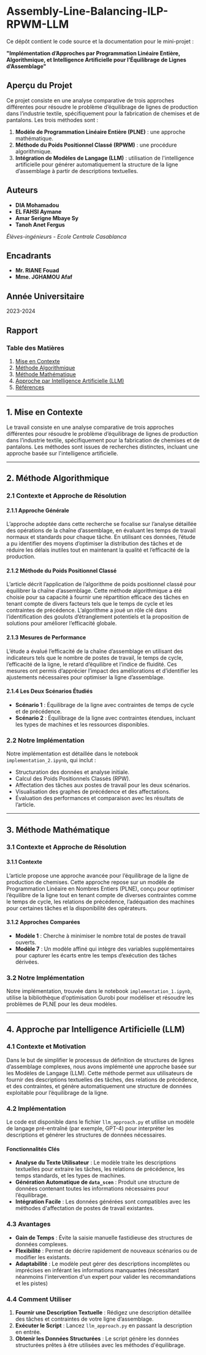 
# Assembly-Line-Balancing-ILP-RPWM-LLM

Ce dépôt contient le code source et la documentation pour le mini-projet :

**"Implémentation d’Approches par Programmation Linéaire Entière, Algorithmique, et Intelligence Artificielle pour l’Équilibrage de Lignes d’Assemblage"**

## Aperçu du Projet

Ce projet consiste en une analyse comparative de trois approches différentes pour résoudre le problème d’équilibrage de lignes de production dans l’industrie textile, spécifiquement pour la fabrication de chemises et de pantalons. Les trois méthodes sont :

1. **Modèle de Programmation Linéaire Entière (PLNE)** : une approche mathématique.
2. **Méthode du Poids Positionnel Classé (RPWM)** : une procédure algorithmique.
3. **Intégration de Modèles de Langage (LLM)** : utilisation de l'intelligence artificielle pour générer automatiquement la structure de la ligne d’assemblage à partir de descriptions textuelles.

## Auteurs

- **DIA Mohamadou**
- **EL FAHSI Aymane**
- **Amar Serigne Mbaye Sy**
- **Tanoh Anet Fergus**

*Élèves-ingénieurs  - Ecole Centrale Casablanca*

## Encadrants

- **Mr. RIANE Fouad**
- **Mme. JGHAMOU Afaf**

## Année Universitaire

2023-2024

## Rapport

### Table des Matières

1. [Mise en Contexte](#1-mise-en-contexte)
2. [Méthode Algorithmique](#2-méthode-algorithmique)
3. [Méthode Mathématique](#3-méthode-mathématique)
4. [Approche par Intelligence Artificielle (LLM)](#4-approche-ia-llm)
5. [Références](#5-références)

---

## 1. Mise en Contexte

Le travail consiste en une analyse comparative de trois approches différentes pour résoudre le problème d’équilibrage de lignes de production dans l’industrie textile, spécifiquement pour la fabrication de chemises et de pantalons. Les méthodes sont issues de recherches distinctes, incluant une approche basée sur l'intelligence artificielle.

---

## 2. Méthode Algorithmique

### 2.1 Contexte et Approche de Résolution

#### 2.1.1 Approche Générale

L’approche adoptée dans cette recherche se focalise sur l’analyse détaillée des opérations de la chaîne d’assemblage, en évaluant les temps de travail normaux et standards pour chaque tâche. En utilisant ces données, l’étude a pu identifier des moyens d’optimiser la distribution des tâches et de réduire les délais inutiles tout en maintenant la qualité et l’efficacité de la production.

#### 2.1.2 Méthode du Poids Positionnel Classé

L’article décrit l’application de l’algorithme de poids positionnel classé pour équilibrer la chaîne d’assemblage. Cette méthode algorithmique a été choisie pour sa capacité à fournir une répartition efficace des tâches en tenant compte de divers facteurs tels que le temps de cycle et les contraintes de précédence. L’algorithme a joué un rôle clé dans l’identification des goulots d’étranglement potentiels et la proposition de solutions pour améliorer l’efficacité globale.

#### 2.1.3 Mesures de Performance

L’étude a évalué l’efficacité de la chaîne d’assemblage en utilisant des indicateurs tels que le nombre de postes de travail, le temps de cycle, l’efficacité de la ligne, le retard d’équilibre et l’indice de fluidité. Ces mesures ont permis d’apprécier l’impact des améliorations et d’identifier les ajustements nécessaires pour optimiser la ligne d’assemblage.

#### 2.1.4 Les Deux Scénarios Étudiés

- **Scénario 1** : Équilibrage de la ligne avec contraintes de temps de cycle et de précédence.
- **Scénario 2** : Équilibrage de la ligne avec contraintes étendues, incluant les types de machines et les ressources disponibles.

### 2.2 Notre Implémentation

Notre implémentation est détaillée dans le notebook `implementation_2.ipynb`, qui inclut :

- Structuration des données et analyse initiale.
- Calcul des Poids Positionnels Classés (RPW).
- Affectation des tâches aux postes de travail pour les deux scénarios.
- Visualisation des graphes de précédence et des affectations.
- Évaluation des performances et comparaison avec les résultats de l’article.

---

## 3. Méthode Mathématique

### 3.1 Contexte et Approche de Résolution

#### 3.1.1 Contexte

L’article propose une approche avancée pour l’équilibrage de la ligne de production de chemises. Cette approche repose sur un modèle de Programmation Linéaire en Nombres Entiers (PLNE), conçu pour optimiser l’équilibre de la ligne tout en tenant compte de diverses contraintes comme le temps de cycle, les relations de précédence, l’adéquation des machines pour certaines tâches et la disponibilité des opérateurs.

#### 3.1.2 Approches Comparées

- **Modèle 1** : Cherche à minimiser le nombre total de postes de travail ouverts.
- **Modèle 7** : Un modèle affiné qui intègre des variables supplémentaires pour capturer les écarts entre les temps d’exécution des tâches dérivées.

### 3.2 Notre Implémentation

Notre implémentation, trouvée dans le notebook `implementation_1.ipynb`, utilise la bibliothèque d’optimisation Gurobi pour modéliser et résoudre les problèmes de PLNE pour les deux modèles.

---

## 4. Approche par Intelligence Artificielle (LLM)

### 4.1 Contexte et Motivation

Dans le but de simplifier le processus de définition de structures de lignes d’assemblage complexes, nous avons implémenté une approche basée sur les Modèles de Langage (LLM). Cette méthode permet aux utilisateurs de fournir des descriptions textuelles des tâches, des relations de précédence, et des contraintes, et génère automatiquement une structure de données exploitable pour l’équilibrage de la ligne.

### 4.2 Implémentation

Le code est disponible dans le fichier `llm_approach.py` et utilise un modèle de langage pré-entraîné (par exemple, GPT-4) pour interpréter les descriptions et générer les structures de données nécessaires.

#### Fonctionnalités Clés

- **Analyse du Texte Utilisateur** : Le modèle traite les descriptions textuelles pour extraire les tâches, les relations de précédence, les temps standards, et les types de machines.
- **Génération Automatique de `data_scen`** : Produit une structure de données contenant toutes les informations nécessaires pour l’équilibrage. 
- **Intégration Facile** : Les données générées sont compatibles avec les méthodes d'affectation de postes de travail existantes.

### 4.3 Avantages

- **Gain de Temps** : Évite la saisie manuelle fastidieuse des structures de données complexes.
- **Flexibilité** : Permet de décrire rapidement de nouveaux scénarios ou de modifier les existants.
- **Adaptabilité** : Le modèle peut gérer des descriptions incomplètes ou imprécises en inférant les informations manquantes (nécessitant néanmoins l'intervention d'un expert pour valider les recommandations et les pistes)

### 4.4 Comment Utiliser

1. **Fournir une Description Textuelle** : Rédigez une description détaillée des tâches et contraintes de votre ligne d’assemblage.
2. **Exécuter le Script** : Lancez `llm_approach.py` en passant la description en entrée.
3. **Obtenir les Données Structurées** : Le script génère les données structurées prêtes à être utilisées avec les méthodes d'équilibrage.

